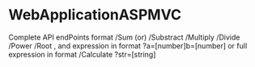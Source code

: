 # WebApplicationASPMVC
Complete API endPoints format /Sum (or)
                             /Substract 
                             /Multiply
                             /Divide
                             /Power
                             /Root , and expression in format ?a=[number]b=[number]
                             or full expression in format /Calculate ?str=[string]

